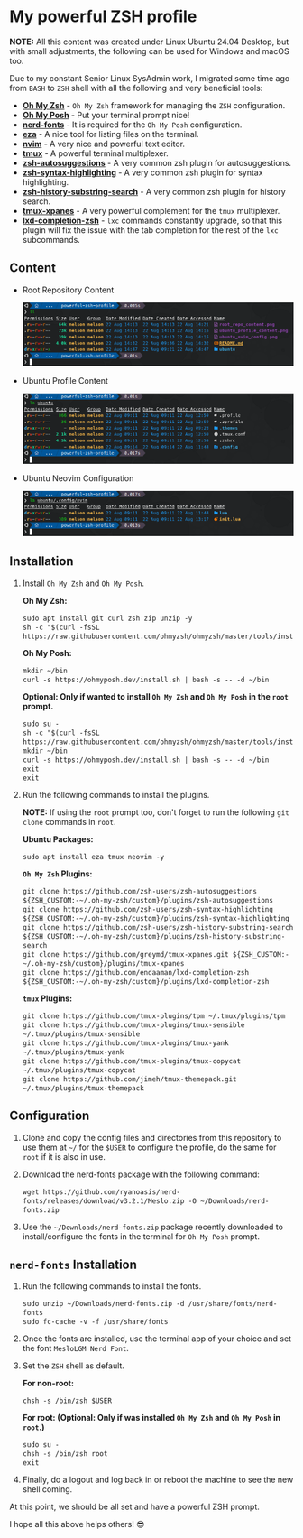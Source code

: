 # My powerful ZSH profile

**NOTE:** All this content was created under Linux Ubuntu 24.04 Desktop, but with small adjustments, the following can be used for Windows and macOS too.

Due to my constant Senior Linux SysAdmin work, I migrated some time ago from `BASH` to `ZSH` shell with all the following and very beneficial tools:

- **[Oh My Zsh](https://ohmyz.sh)** - `Oh My Zsh` framework for managing the `ZSH` configuration.
- **[Oh My Posh](https://ohmyposh.dev)** - Put your terminal prompt nice!
- **[nerd-fonts](https://www.nerdfonts.com)** - It is required for the `Oh My Posh` configuration.
- **[eza](https://github.com/eza-community/eza)** - A nice tool for listing files on the terminal.
- **[nvim](https://neovim.io)** - A very nice and powerful text editor.
- **[tmux](http://tmux.github.io/)** - A powerful terminal multiplexer.
- **[zsh-autosuggestions](https://github.com/zsh-users/zsh-autosuggestions)** - A very common zsh plugin for autosuggestions.
- **[zsh-syntax-highlighting](https://github.com/zsh-users/zsh-syntax-highlighting)** - A very common zsh plugin for syntax highlighting.
- **[zsh-history-substring-search](https://github.com/zsh-users/zsh-history-substring-search)** - A very common zsh plugin for history search.
- **[tmux-xpanes](https://github.com/greymd/tmux-xpanes.git)** - A very powerful complement for the `tmux` multiplexer.
- **[lxd-completion-zsh](https://github.com/endaaman/lxd-completion-zsh)** - `lxc` commands constantly upgrade, so that this plugin will fix the issue with the tab completion for the rest of the `lxc` subcommands.


## Content

- Root Repository Content

   ![Root Repository Content](root_repo_content.png)


- Ubuntu Profile Content

   ![Ubuntu Profile Content](ubuntu_profile_content.png)


- Ubuntu Neovim Configuration

   ![Ubuntu Neovim Configuration](ubuntu_nvim_config.png)


## Installation

1. Install `Oh My Zsh` and `Oh My Posh`.

   **Oh My Zsh:**

   ```shell
   sudo apt install git curl zsh zip unzip -y
   sh -c "$(curl -fsSL https://raw.githubusercontent.com/ohmyzsh/ohmyzsh/master/tools/install.sh)"
   ```

   **Oh My Posh:**

   ```shell
   mkdir ~/bin
   curl -s https://ohmyposh.dev/install.sh | bash -s -- -d ~/bin
   ```

   **Optional: Only if wanted to install `Oh My Zsh` and `Oh My Posh` in the `root` prompt.**

   ```shell
   sudo su -
   sh -c "$(curl -fsSL https://raw.githubusercontent.com/ohmyzsh/ohmyzsh/master/tools/install.sh)"
   mkdir ~/bin
   curl -s https://ohmyposh.dev/install.sh | bash -s -- -d ~/bin
   exit
   exit
   ```


2. Run the following commands to install the plugins.

   **NOTE:** If using the `root` prompt too, don't forget to run the following `git clone` commands in `root`.

   **Ubuntu Packages:**

   ```shell
   sudo apt install eza tmux neovim -y
   ```

   **`Oh My Zsh` Plugins:**

   ```shell
   git clone https://github.com/zsh-users/zsh-autosuggestions ${ZSH_CUSTOM:-~/.oh-my-zsh/custom}/plugins/zsh-autosuggestions
   git clone https://github.com/zsh-users/zsh-syntax-highlighting ${ZSH_CUSTOM:-~/.oh-my-zsh/custom}/plugins/zsh-syntax-highlighting
   git clone https://github.com/zsh-users/zsh-history-substring-search ${ZSH_CUSTOM:-~/.oh-my-zsh/custom}/plugins/zsh-history-substring-search
   git clone https://github.com/greymd/tmux-xpanes.git ${ZSH_CUSTOM:-~/.oh-my-zsh/custom}/plugins/tmux-xpanes
   git clone https://github.com/endaaman/lxd-completion-zsh ${ZSH_CUSTOM:-~/.oh-my-zsh/custom}/plugins/lxd-completion-zsh
   ```

   **`tmux` Plugins:**

   ```shell
   git clone https://github.com/tmux-plugins/tpm ~/.tmux/plugins/tpm
   git clone https://github.com/tmux-plugins/tmux-sensible ~/.tmux/plugins/tmux-sensible
   git clone https://github.com/tmux-plugins/tmux-yank ~/.tmux/plugins/tmux-yank
   git clone https://github.com/tmux-plugins/tmux-copycat ~/.tmux/plugins/tmux-copycat
   git clone https://github.com/jimeh/tmux-themepack.git ~/.tmux/plugins/tmux-themepack
   ```


## Configuration

1. Clone and copy the config files and directories from this repository to use them at `~/` for the `$USER` to configure the profile, do the same for `root` if it is also in use.


2. Download the nerd-fonts package with the following command:
   ```shell
   wget https://github.com/ryanoasis/nerd-fonts/releases/download/v3.2.1/Meslo.zip -O ~/Downloads/nerd-fonts.zip
   ```

2. Use the `~/Downloads/nerd-fonts.zip` package recently downloaded to install/configure the fonts in the terminal for `Oh My Posh` prompt.


## `nerd-fonts` Installation

1. Run the following commands to install the fonts.

   ```shell
   sudo unzip ~/Downloads/nerd-fonts.zip -d /usr/share/fonts/nerd-fonts
   sudo fc-cache -v -f /usr/share/fonts
   ```

2. Once the fonts are installed, use the terminal app of your choice and set the font `MesloLGM Nerd Font`.


3. Set the `ZSH` shell as default.


   **For non-root:**

   ```shell
   chsh -s /bin/zsh $USER
   ```

   **For root: (Optional: Only if was installed `Oh My Zsh` and `Oh My Posh` in `root`.)**

   ```shell
   sudo su -
   chsh -s /bin/zsh root
   exit
   ```


4. Finally, do a logout and log back in or reboot the machine to see the new shell coming.



At this point, we should be all set and have a powerful ZSH prompt.

I hope all this above helps others! 😎
